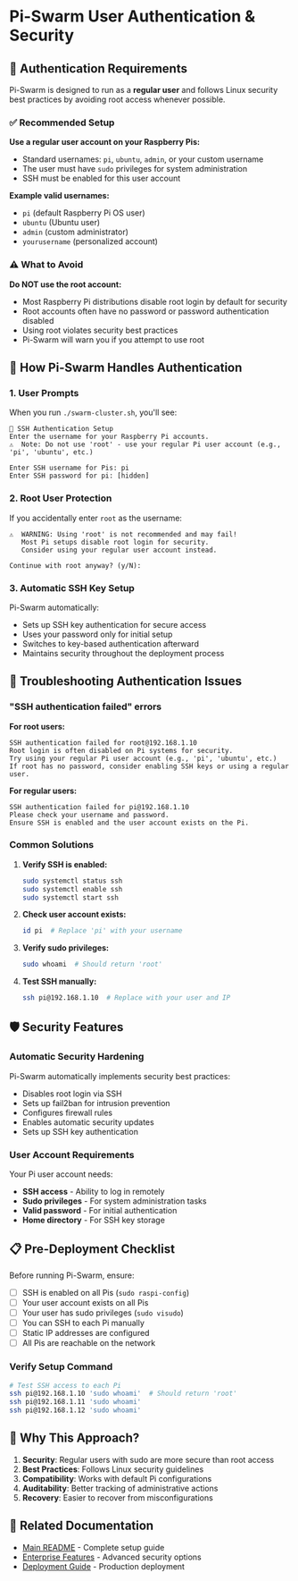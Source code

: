 # Pi-Swarm User Authentication & Security

## 🔐 Authentication Requirements

Pi-Swarm is designed to run as a **regular user** and follows Linux security best practices by avoiding root access whenever possible.

### ✅ Recommended Setup

**Use a regular user account on your Raspberry Pis:**
- Standard usernames: `pi`, `ubuntu`, `admin`, or your custom username
- The user must have `sudo` privileges for system administration
- SSH must be enabled for this user account

**Example valid usernames:**
- `pi` (default Raspberry Pi OS user)
- `ubuntu` (Ubuntu user)
- `admin` (custom administrator)
- `yourusername` (personalized account)

### ⚠️ What to Avoid

**Do NOT use the root account:**
- Most Raspberry Pi distributions disable root login by default for security
- Root accounts often have no password or password authentication disabled
- Using root violates security best practices
- Pi-Swarm will warn you if you attempt to use root

## 🚀 How Pi-Swarm Handles Authentication

### 1. User Prompts
When you run `./swarm-cluster.sh`, you'll see:

```
🔐 SSH Authentication Setup
Enter the username for your Raspberry Pi accounts.
⚠️  Note: Do not use 'root' - use your regular Pi user account (e.g., 'pi', 'ubuntu', etc.)

Enter SSH username for Pis: pi
Enter SSH password for pi: [hidden]
```

### 2. Root User Protection
If you accidentally enter `root` as the username:

```
⚠️  WARNING: Using 'root' is not recommended and may fail!
   Most Pi setups disable root login for security.
   Consider using your regular user account instead.

Continue with root anyway? (y/N): 
```

### 3. Automatic SSH Key Setup
Pi-Swarm automatically:
- Sets up SSH key authentication for secure access
- Uses your password only for initial setup
- Switches to key-based authentication afterward
- Maintains security throughout the deployment process

## 🔧 Troubleshooting Authentication Issues

### "SSH authentication failed" errors

**For root users:**
```
SSH authentication failed for root@192.168.1.10
Root login is often disabled on Pi systems for security.
Try using your regular Pi user account (e.g., 'pi', 'ubuntu', etc.)
If root has no password, consider enabling SSH keys or using a regular user.
```

**For regular users:**
```
SSH authentication failed for pi@192.168.1.10
Please check your username and password.
Ensure SSH is enabled and the user account exists on the Pi.
```

### Common Solutions

1. **Verify SSH is enabled:**
   ```bash
   sudo systemctl status ssh
   sudo systemctl enable ssh
   sudo systemctl start ssh
   ```

2. **Check user account exists:**
   ```bash
   id pi  # Replace 'pi' with your username
   ```

3. **Verify sudo privileges:**
   ```bash
   sudo whoami  # Should return 'root'
   ```

4. **Test SSH manually:**
   ```bash
   ssh pi@192.168.1.10  # Replace with your user and IP
   ```

## 🛡️ Security Features

### Automatic Security Hardening
Pi-Swarm automatically implements security best practices:
- Disables root login via SSH
- Sets up fail2ban for intrusion prevention
- Configures firewall rules
- Enables automatic security updates
- Sets up SSH key authentication

### User Account Requirements
Your Pi user account needs:
- **SSH access** - Ability to log in remotely
- **Sudo privileges** - For system administration tasks
- **Valid password** - For initial authentication
- **Home directory** - For SSH key storage

## 📋 Pre-Deployment Checklist

Before running Pi-Swarm, ensure:

- [ ] SSH is enabled on all Pis (`sudo raspi-config`)
- [ ] Your user account exists on all Pis
- [ ] Your user has sudo privileges (`sudo visudo`)
- [ ] You can SSH to each Pi manually
- [ ] Static IP addresses are configured
- [ ] All Pis are reachable on the network

### Verify Setup Command
```bash
# Test SSH access to each Pi
ssh pi@192.168.1.10 'sudo whoami'  # Should return 'root'
ssh pi@192.168.1.11 'sudo whoami'
ssh pi@192.168.1.12 'sudo whoami'
```

## 🎯 Why This Approach?

1. **Security**: Regular users with sudo are more secure than root access
2. **Best Practices**: Follows Linux security guidelines
3. **Compatibility**: Works with default Pi configurations
4. **Auditability**: Better tracking of administrative actions
5. **Recovery**: Easier to recover from misconfigurations

## 🔗 Related Documentation

- [Main README](README.md) - Complete setup guide
- [Enterprise Features](ENTERPRISE_FEATURES.md) - Advanced security options
- [Deployment Guide](DEPLOYMENT_READY_FINAL.md) - Production deployment
